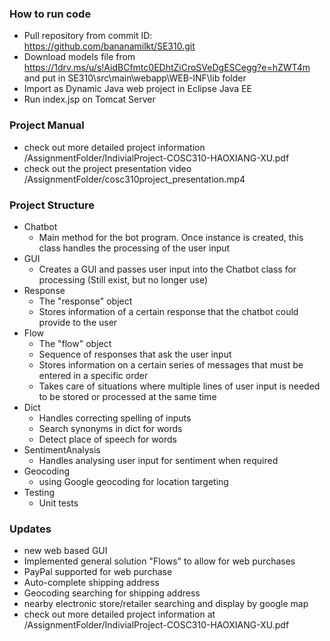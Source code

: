 ### How to run code
- Pull repository from commit ID: https://github.com/bananamilkt/SE310.git
- Download models file from https://1drv.ms/u/s!AidBCfmtc0EDhtZiCroSVeDgESCegg?e=hZWT4m and put in SE310\src\main\webapp\WEB-INF\lib folder
- Import as Dynamic Java web project in Eclipse Java EE
- Run index.jsp on Tomcat Server

### Project Manual
- check out more detailed project information /AssignmentFolder/IndivialProject-COSC310-HAOXIANG-XU.pdf
- check out the project presentation video /AssignmentFolder/cosc310project_presentation.mp4

### Project Structure
* Chatbot
    * Main method for the bot program. Once instance is created, this class handles the processing of the user input
* GUI
    * Creates a GUI and passes user input into the Chatbot class for processing (Still exist, but no longer use)
* Response
    * The "response" object
    * Stores information of a certain response that the chatbot could provide to the user
* Flow
    * The "flow" object
    * Sequence of responses that ask the user input
    * Stores information on a certain series of messages that must be entered in a specific order
    * Takes care of situations where multiple lines of user input is needed to be stored or processed at the same time
* Dict
    * Handles correcting spelling of inputs
    * Search synonyms in dict for words
    * Detect place of speech for words
* SentimentAnalysis
    * Handles analysing user input for sentiment when required
* Geocoding
    * using Google geocoding for location targeting
* Testing
    * Unit tests
### Updates
* new web based GUI
* Implemented general solution "Flows" to allow for web purchases
* PayPal supported for web purchase
* Auto-complete shipping address
* Geocoding searching for shipping address
* nearby electronic store/retailer searching and display by google map
* check out more detailed project information at /AssignmentFolder/IndivialProject-COSC310-HAOXIANG-XU.pdf
